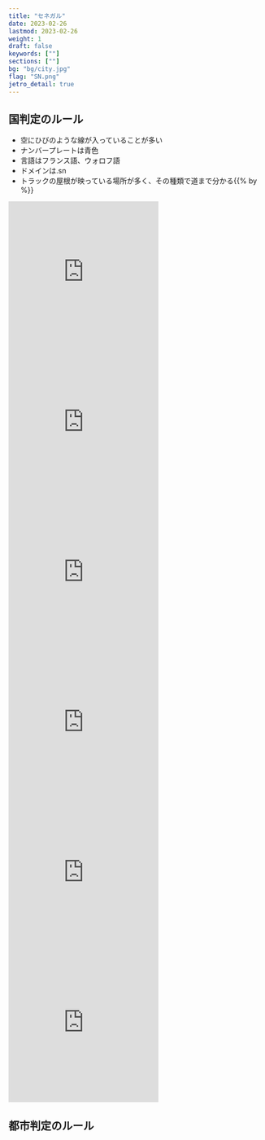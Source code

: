 ```yaml
---
title: "セネガル"
date: 2023-02-26
lastmod: 2023-02-26
weight: 1
draft: false
keywords: [""]
sections: [""]
bg: "bg/city.jpg"
flag: "SN.png"
jetro_detail: true
---
```


<div class="main-desciption country-description">
    <h2 class="section-title">国判定のルール</h2>
    <ul class="rule-list">
        <li>空に<span class="quiz">ひびのような線が入っている</span>ことが多い</li>
        <li>ナンバープレートは<span class="quiz">青色</span></li>
        <li>言語は<span class="quiz">フランス語、ウォロフ語</span></li>
        <li>ドメインは<span class="quiz">.sn</span></li>
        <li>トラックの屋根が映っている場所が多く、その種類で道まで分かる{{% by %}}</li>
    </ul>
</div>



<div class="googlemap-if">
<iframe src="https://www.google.com/maps/embed?pb=!4v1680287551038!6m8!1m7!1skGcWOAsKt0pB9VcZR0eTrg!2m2!1d14.66781645908807!2d-17.44326453931863!3f338.0874196945483!4f41.58305633619085!5f0.7820865974627469" width="295" height="295" style="border:0;" allowfullscreen="" loading="lazy" referrerpolicy="no-referrer-when-downgrade"></iframe>
<iframe src="https://www.google.com/maps/embed?pb=!4v1680287431312!6m8!1m7!1s0VMJLt0-4tIFwFVvixfCWw!2m2!1d14.75093555778545!2d-17.35376756308375!3f80.50105210742223!4f-31.91313279331974!5f0.7820865974627469" width="295" height="295" style="border:0;" allowfullscreen="" loading="lazy" referrerpolicy="no-referrer-when-downgrade"></iframe>
<iframe src="https://www.google.com/maps/embed?pb=!4v1680287264544!6m8!1m7!1sqqxy9vJe3ComN0Qgb9obkQ!2m2!1d14.81934582270155!2d-16.64311183872417!3f100.63270209953455!4f5.15872783914854!5f0.7820865974627469" width="295" height="295" style="border:0;" allowfullscreen="" loading="lazy" referrerpolicy="no-referrer-when-downgrade"></iframe>
<iframe src="https://www.google.com/maps/embed?pb=!4v1680287511406!6m8!1m7!1sxn-4ASiCGV7FmgwgoluEQA!2m2!1d14.75076588767893!2d-17.35524288806874!3f278.2365040738598!4f-2.709684837044364!5f3.325193203789971" width="295" height="295" style="border:0;" allowfullscreen="" loading="lazy" referrerpolicy="no-referrer-when-downgrade"></iframe>
<iframe src="https://www.google.com/maps/embed?pb=!4v1680287621471!6m8!1m7!1shJPUSqOfJJBQtcAi8DjSBg!2m2!1d14.67097598392938!2d-17.44336336745927!3f21.941180651062055!4f-21.691503220560307!5f1.7817833542507593" width="295" height="295" style="border:0;" allowfullscreen="" loading="lazy" referrerpolicy="no-referrer-when-downgrade"></iframe>
<iframe src="https://www.google.com/maps/embed?pb=!4v1680287898519!6m8!1m7!1sJxv64Z6PL0btoG3H3V3TzQ!2m2!1d14.69867049427665!2d-17.44731137926415!3f159.72489882354228!4f-5.223657716093015!5f3.325193203789971" width="295" height="295" style="border:0;" allowfullscreen="" loading="lazy" referrerpolicy="no-referrer-when-downgrade"></iframe>
</div>

<div class="main-desciption area-description">
    <h2 class="section-title">都市判定のルール</h2>
    <ul class="rule-list">
    </ul>
</div>

<div class="googlemap-if">
</div>